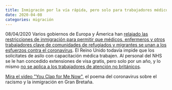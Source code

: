 ```yaml
---
title: Inmigracón por la vía rápida, pero solo para trabajadores médicos
date: 2020-04-08
categories: migración
---
```


08/04/2020 Varios gobiernos de Europa y Ámerica han [relajado las restricciones de inmigración para permitir que médicos, enfermeros y otros trabajadores clave de comunidades de refugiados y migrantes se unan a los esfuerzos contra el coronavirus](https://www.theguardian.com/global-development/2020/apr/08/the-nhs-needs-them-uk-urged-to-join-countries-mobilising-migrant-medics). El Reino Unido todavía impide que los solicitates de asilo con capacitación médica trabajen. Al personal del NHS se le han concedido extensiones de visa gratis, pero solo por un año, y lo mismo [no se aplica a los trabajadores de atención no británicos](https://www.independent.co.uk/news/uk/home-news/coronavirus-nhs-visa-extensions-uk-doctors-nurses-a9444056.html).

[Mira el video "You Clap for Me Now"](https://www.theguardian.com/global/video/2020/apr/15/you-clap-for-me-now-the-coronavirus-poem-on-racism-and-immigration-in-britain-video), el poema del coronavirus sobre el racismo y la inmigración en Gran Bretaña.

<!-- more -->

